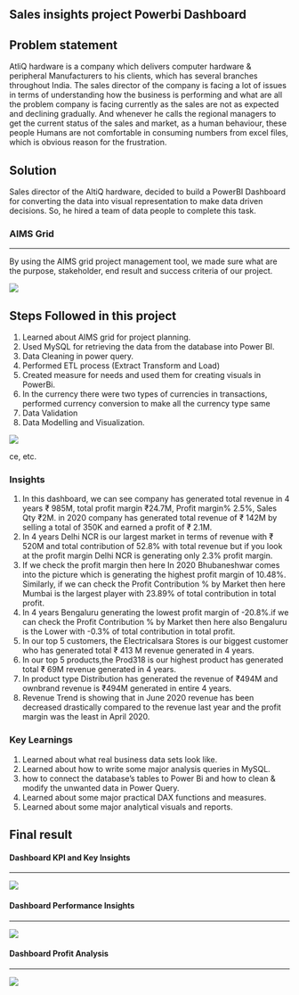 
## Sales insights project Powerbi Dashboard

## Problem statement

AtliQ hardware is a company which delivers computer hardware & peripheral 
Manufacturers to his clients, which has several branches throughout India. The sales director of the company is facing a lot of
issues in terms of understanding how the business is performing and what are all the problem company is
facing currently as the sales are not as expected and declining gradually. And whenever he calls the regional managers
to get the current status of the sales and market, as a human behaviour, these people 
Humans are not comfortable in consuming numbers from excel files, which is obvious reason for the frustration.

## Solution

Sales director of the AltiQ hardware, decided to build a PowerBI Dashboard for converting the data into 
visual representation to make data driven decisions. So, he hired a team of data people to complete this task.

### AIMS Grid

----
By using the AIMS grid project management tool, we made sure what are the purpose, stakeholder, end result 
and success criteria  of our project.

<img src ="https://github.com/dhruba79/Sales-insights-Power-BI-Dashboard/blob/main/Screenshots/AIMS%20grid%20sales%20insights.jpg?raw=true">

## Steps Followed in this project

1. Learned about AIMS grid for project planning.
2. Used MySQL for retrieving the data from the database into Power BI.
3. Data Cleaning in power query.
4. Performed ETL process (Extract Transform and Load)
5. Created measure for needs and used them for creating visuals in PowerBi.
6. In the currency there were two types of currencies in transactions, performed currency conversion to make all the currency type same
7. Data Validation
8. Data Modelling and Visualization.

<img src ="https://github.com/dhruba79/Sales-insights-Power-BI-Dashboard/blob/main/Screenshots/Data%20Model.png?raw=true">

ce, etc.

###  Insights
  
1. In this dashboard, we can see company has generated total revenue in 4 years ₹ 985M, total profit margin ₹24.7M, Profit margin% 2.5%, Sales Qty ₹2M.
   in 2020 company has generated total revenue of ₹ 142M by selling a total of 350K and earned a profit of ₹ 2.1M.
2. In 4 years Delhi NCR is our largest market in terms of revenue with ₹ 520M and total contribution of 52.8% with total revenue but if you look at the profit            margin Delhi NCR is generating only 2.3% profit margin.
3. If we check the profit margin then here In 2020 Bhubaneshwar comes into the picture which is generating the highest profit margin of 10.48%. Similarly, if we can      check the Profit Contribution % by Market then here Mumbai is the largest player with 23.89% of total contribution in total profit.
4. In 4 years Bengaluru generating the lowest profit margin of -20.8%.if we can check the Profit Contribution % by Market then here also Bengaluru is the Lower with      -0.3% of total contribution in total profit.
5. In our top 5 customers, the Electricalsara Stores is our biggest customer who has generated total ₹ 413 M revenue generated in 4 years.
6. In our top 5 products,the Prod318 is our highest product has generated total  ₹ 69M revenue generated in 4 years.
7. In product type Distribution has generated the revenue of ₹494M and ownbrand revenue is ₹494M generated in entire 4 years.
7. Revenue Trend is showing that in June 2020 revenue has been decreased drastically compared to the revenue last year and the profit margin was the least in              April 2020.
  
### Key Learnings

1. Learned about what real business data sets look like.
2. Learned about how to write some major analysis queries in MySQL.
3. how to connect the database’s tables to Power Bi and how to clean & modify the unwanted data in Power Query.
4. Learned about some major practical DAX functions and measures.
5. Learned about some major analytical visuals and reports.


## Final result 

#### Dashboard KPI and Key Insights

-------
 <img src="https://github.com/dhruba79/Sales-insights-Power-BI-Dashboard/blob/main/Screenshots/Sales%20Key%20insights.png?raw=true">
 
 #### Dashboard Performance Insights

-------
 <img src="https://github.com/dhruba79/Sales-insights-Power-BI-Dashboard/blob/main/Screenshots/Sales%20Prformence%20Analysis.png?raw=true">
 

 #### Dashboard Profit Analysis
 
 -----------
 
  <img src="https://github.com/dhruba79/Sales-insights-Power-BI-Dashboard/blob/main/Screenshots/Sales%20Profit%20Analysis.png?raw=true">






